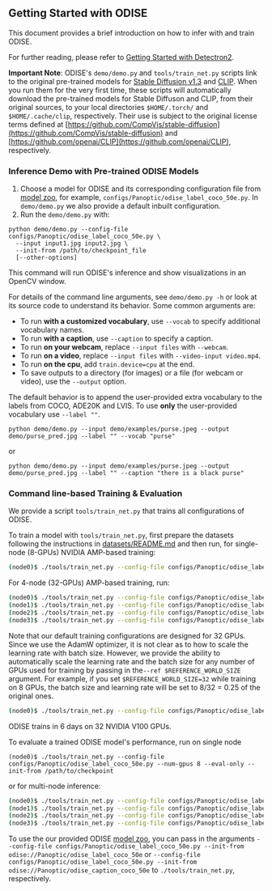 ## Getting Started with ODISE

This document provides a brief introduction on how to infer with and train ODISE.

For further reading, please refer to [Getting Started with Detectron2](https://github.com/facebookresearch/detectron2/blob/master/GETTING_STARTED.md).

**Important Note**: ODISE's `demo/demo.py` and `tools/train_net.py` scripts link to the original pre-trained models for [Stable Diffusion v1.3](https://huggingface.co/CompVis/stable-diffusion-v-1-3-original/resolve/main/sd-v1-3.ckpt) and [CLIP](https://openaipublic.azureedge.net/clip/models/3035c92b350959924f9f00213499208652fc7ea050643e8b385c2dac08641f02/ViT-L-14-336px.pt). When you run them for the very first time, these scripts will automatically download the pre-trained models for Stable Diffuson and CLIP, from their original sources, to your local directories `$HOME/.torch/` and `$HOME/.cache/clip`, respectively. Their use is subject to the original license terms defined at [https://github.com/CompVis/stable-diffusion](https://github.com/CompVis/stable-diffusion) and [https://github.com/openai/CLIP](https://github.com/openai/CLIP), respectively.


### Inference Demo with Pre-trained ODISE Models

1. Choose a model for ODISE and its corresponding configuration file from
  [model zoo](README.md#model-zoo),
  for example, `configs/Panoptic/odise_label_coco_50e.py`. 
  In `demo/demo.py` we also provide a default inbuilt configuration. 
2. Run the `demo/demo.py` with:
```
python demo/demo.py --config-file configs/Panoptic/odise_label_coco_50e.py \
  --input input1.jpg input2.jpg \
  --init-from /path/to/checkpoint_file
  [--other-options]
```
This command will run ODISE's inference and show visualizations in an OpenCV window.

For details of the command line arguments, see `demo/demo.py -h` or look at its source code
to understand its behavior. Some common arguments are:
* To run __with a customized vocabulary__, use `--vocab` to specify additional vocabulary names.
* To run __with a caption__, use `--caption` to specify a caption.
* To run __on your webcam__, replace `--input files` with `--webcam`.
* To run __on a video__, replace `--input files` with `--video-input video.mp4`.
* To run __on the cpu__, add `train.device=cpu` at the end.
* To save outputs to a directory (for images) or a file (for webcam or video), use the `--output` option.

The default behavior is to append the user-provided extra vocabulary to the labels from COCO, ADE20K and LVIS.
To use **only** the user-provided vocabulary use `--label ""`.

```
python demo/demo.py --input demo/examples/purse.jpeg --output demo/purse_pred.jpg --label "" --vocab "purse"
```

or

```
python demo/demo.py --input demo/examples/purse.jpeg --output demo/purse_pred.jpg --label "" --caption "there is a black purse"
```

### Command line-based Training & Evaluation

We provide a script `tools/train_net.py` that trains all configurations of ODISE.

To train a model with `tools/train_net.py`, first prepare the datasets following the instructions in
[datasets/README.md](./datasets/README.md) and then run, for single-node (8-GPUs) NVIDIA AMP-based training:
```bash
(node0)$ ./tools/train_net.py --config-file configs/Panoptic/odise_label_coco_50e.py --num-gpus 8 --amp 
```
For 4-node (32-GPUs) AMP-based training, run: 
```bash
(node0)$ ./tools/train_net.py --config-file configs/Panoptic/odise_label_coco_50e.py --machine-rank 0 --num-machines 4 --dist-url tcp://${MASTER_ADDR}:29500 --num-gpus 8 --amp
(node1)$ ./tools/train_net.py --config-file configs/Panoptic/odise_label_coco_50e.py --machine-rank 1 --num-machines 4 --dist-url tcp://${MASTER_ADDR}:29500 --num-gpus 8 --amp
(node2)$ ./tools/train_net.py --config-file configs/Panoptic/odise_label_coco_50e.py --machine-rank 2 --num-machines 4 --dist-url tcp://${MASTER_ADDR}:29500 --num-gpus 8 --amp
(node3)$ ./tools/train_net.py --config-file configs/Panoptic/odise_label_coco_50e.py --machine-rank 3 --num-machines 4 --dist-url tcp://${MASTER_ADDR}:29500 --num-gpus 8 --amp
```

Note that our default training configurations are designed for 32 GPUs.
Since we use the AdamW optimizer, it is not clear as to how to scale the learning rate with batch size.
However, we provide the ability to automatically scale the learning rate and the batch size for any number of GPUs used for training by passing in the`--ref $REFERENCE_WORLD_SIZE` argument. 
For example, if you set `$REFERENCE_WORLD_SIZE=32` while training on 8 GPUs, the batch size and learning rate will be set to 8/32 = 0.25 of the original ones.

```bash
(node0)$ ./tools/train_net.py --config-file configs/Panoptic/odise_label_coco_50e.py --num-gpus 8 --amp --ref 32
```

ODISE trains in 6 days on 32 NVIDIA V100 GPUs.

To evaluate a trained ODISE model's performance, run on single node
```
(node0)$ ./tools/train_net.py --config-file configs/Panoptic/odise_label_coco_50e.py --num-gpus 8 --eval-only --init-from /path/to/checkpoint
```
or for multi-node inference:
```bash
(node0)$ ./tools/train_net.py --config-file configs/Panoptic/odise_label_coco_50e.py --machine-rank 0 --num-machines 4 --dist-url tcp://${MASTER_ADDR}:29500 --num-gpus 8 --eval-only --init-from /path/to/checkpoint
(node1)$ ./tools/train_net.py --config-file configs/Panoptic/odise_label_coco_50e.py --machine-rank 1 --num-machines 4 --dist-url tcp://${MASTER_ADDR}:29500 --num-gpus 8 --eval-only --init-from /path/to/checkpoint
(node2)$ ./tools/train_net.py --config-file configs/Panoptic/odise_label_coco_50e.py --machine-rank 2 --num-machines 4 --dist-url tcp://${MASTER_ADDR}:29500 --num-gpus 8 --eval-only --init-from /path/to/checkpoint
(node3)$ ./tools/train_net.py --config-file configs/Panoptic/odise_label_coco_50e.py --machine-rank 3 --num-machines 4 --dist-url tcp://${MASTER_ADDR}:29500 --num-gpus 8 --eval-only --init-from /path/to/checkpoint
```

To use the our provided ODISE [model zoo](README.md#model-zoo), you can pass in the arguments `--config-file configs/Panoptic/odise_label_coco_50e.py --init-from odise://Panoptic/odise_label_coco_50e` or `--config-file configs/Panoptic/odise_label_coco_50e.py --init-from odise://Panoptic/odise_caption_coco_50e` to `./tools/train_net.py`, respectively.
